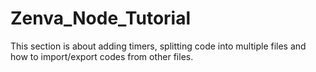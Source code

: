 # Zenva_Node_Tutorial
This section is about adding timers, splitting code into multiple files and how to import/export codes from other files.
